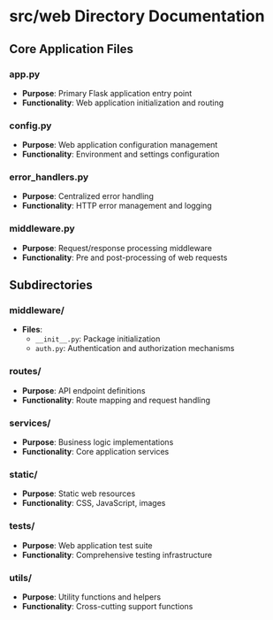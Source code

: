 # src/web Directory Documentation

## Core Application Files

### app.py
- **Purpose**: Primary Flask application entry point
- **Functionality**: Web application initialization and routing

### config.py
- **Purpose**: Web application configuration management
- **Functionality**: Environment and settings configuration

### error_handlers.py
- **Purpose**: Centralized error handling
- **Functionality**: HTTP error management and logging

### middleware.py
- **Purpose**: Request/response processing middleware
- **Functionality**: Pre and post-processing of web requests

## Subdirectories

### middleware/
- **Files**:
  * `__init__.py`: Package initialization
  * `auth.py`: Authentication and authorization mechanisms

### routes/
- **Purpose**: API endpoint definitions
- **Functionality**: Route mapping and request handling

### services/
- **Purpose**: Business logic implementations
- **Functionality**: Core application services

### static/
- **Purpose**: Static web resources
- **Functionality**: CSS, JavaScript, images

### tests/
- **Purpose**: Web application test suite
- **Functionality**: Comprehensive testing infrastructure

### utils/
- **Purpose**: Utility functions and helpers
- **Functionality**: Cross-cutting support functions
